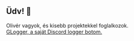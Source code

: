 ## Üdv! 👋
Olivér vagyok, és kisebb projektekkel foglalkozok.<br>
<a href="https://github.com/gondaoliver/glogger">GLogger, a saját Discord logger botom.
<!--
**gondaoliver/gondaoliver** is a ✨ _special_ ✨ repository because its `README.md` (this file) appears on your GitHub profile.

Here are some ideas to get you started:

- 🔭 I’m currently working on ...
- 🌱 I’m currently learning ...
- 👯 I’m looking to collaborate on ...
- 🤔 I’m looking for help with ...
- 💬 Ask me about ...
- 📫 How to reach me: ...
- 😄 Pronouns: ...
- ⚡ Fun fact: ...
-->
